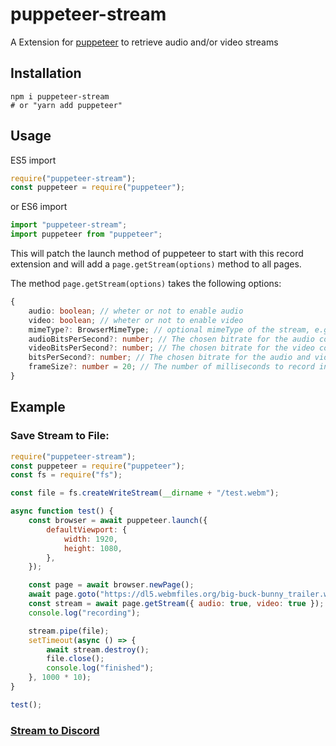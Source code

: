 # puppeteer-stream

A Extension for [puppeteer](https://www.npmjs.com/package/puppeteer) to retrieve audio and/or video streams

## Installation

```
npm i puppeteer-stream
# or "yarn add puppeteer"
```

## Usage

ES5 import

```js
require("puppeteer-stream");
const puppeteer = require("puppeteer");
```

or ES6 import

```js
import "puppeteer-stream";
import puppeteer from "puppeteer";
```

This will patch the launch method of puppeteer to start with this record extension and will add a `page.getStream(options)` method to all pages.

The method `page.getStream(options)` takes the following options:

```ts
{
	audio: boolean; // wheter or not to enable audio
	video: boolean; // wheter or not to enable video
	mimeType?: BrowserMimeType; // optional mimeType of the stream, e.g. "audio/webm", "video/webm"
	audioBitsPerSecond?: number; // The chosen bitrate for the audio component of the media.
	videoBitsPerSecond?: number; // The chosen bitrate for the video component of the media.
	bitsPerSecond?: number; // The chosen bitrate for the audio and video components of the media. This can be specified instead of the above two properties. If this is specified along with one or the other of the above properties, this will be used for the one that isn't specified.
	frameSize?: number = 20; // The number of milliseconds to record into each packet.
}
```

## Example

### Save Stream to File:

```js
require("puppeteer-stream");
const puppeteer = require("puppeteer");
const fs = require("fs");

const file = fs.createWriteStream(__dirname + "/test.webm");

async function test() {
	const browser = await puppeteer.launch({
		defaultViewport: {
			width: 1920,
			height: 1080,
		},
	});

	const page = await browser.newPage();
	await page.goto("https://dl5.webmfiles.org/big-buck-bunny_trailer.webm");
	const stream = await page.getStream({ audio: true, video: true });
	console.log("recording");

	stream.pipe(file);
	setTimeout(async () => {
		await stream.destroy();
		file.close();
		console.log("finished");
	}, 1000 * 10);
}

test();
```

### [Stream to Discord](examples/discord.js)
